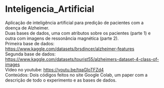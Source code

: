 # Inteligencia_Artificial
Aplicação de inteligência artificial para predição de pacientes com a doença de Alzheimer.<br>
Duas bases de dados, uma com atributos sobre os pacientes (parte 1) e outra com imagens de ressonância magnética (parte 2).<br>
Primeira base de dados: https://www.kaggle.com/datasets/brsdincer/alzheimer-features <br>
Segunda base de dados: https://www.kaggle.com/datasets/tourist55/alzheimers-dataset-4-class-of-images <br>
Vídeo no youtube: https://youtu.be/tqaGIoTFZd4 <br>
Conteúdos: Dois códigos feitos no site Google Colab, um paper com a descrição de todo o experimento e as bases de dados.

